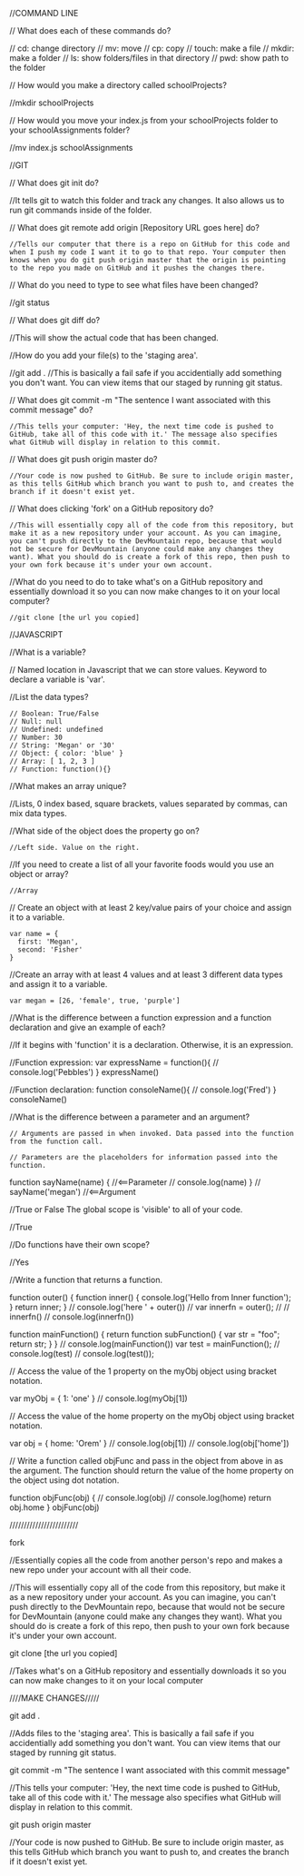 //COMMAND LINE

// What does each of these commands do?

// cd: change directory
// mv: move
// cp: copy 
// touch: make a file
// mkdir: make a folder 
// ls: show folders/files in that directory
// pwd: show path to the folder 



// How would you make a directory called schoolProjects?

  //mkdir schoolProjects
  


// How would you move your index.js from your schoolProjects folder to your schoolAssignments folder? 

  //mv index.js schoolAssignments


//GIT

// What does git init do?

  //It tells git to watch this folder and track any changes. It also allows us to run git commands inside of the folder.



// What does git remote add origin [Repository URL goes here] do?

    //Tells our computer that there is a repo on GitHub for this code and when I push my code I want it to go to that repo. Your computer then knows when you do git push origin master that the origin is pointing to the repo you made on GitHub and it pushes the changes there.




// What do you need to type to see what files have been changed?

  //git status




// What does git diff do?

  //This will show the actual code that has been changed. 




//How do you add your file(s) to the 'staging area'. 

  //git add .   //This is basically a fail safe if you accidentially add something you don't want. You can view items that our staged by running git status.




// What does git commit -m "The sentence I want associated with this commit message" do?

    //This tells your computer: 'Hey, the next time code is pushed to GitHub, take all of this code with it.' The message also specifies what GitHub will display in relation to this commit.




// What does git push origin master do?

    //Your code is now pushed to GitHub. Be sure to include origin master, as this tells GitHub which branch you want to push to, and creates the branch if it doesn't exist yet.



// What does clicking 'fork' on a GitHub repository do?

    //This will essentially copy all of the code from this repository, but make it as a new repository under your account. As you can imagine, you can't push directly to the DevMountain repo, because that would not be secure for DevMountain (anyone could make any changes they want). What you should do is create a fork of this repo, then push to your own fork because it's under your own account.


    
//What do you need to do to take what's on a GitHub repository and essentially download it so you can now make changes to it on your local computer?

    //git clone [the url you copied]
    
    
//JAVASCRIPT

//What is a variable?

  // Named location in Javascript that we can store values. Keyword to declare a variable is 'var'.



//List the data types?

    // Boolean: True/False 
    // Null: null
    // Undefined: undefined
    // Number: 30
    // String: 'Megan' or '30'
    // Object: { color: 'blue' }
    // Array: [ 1, 2, 3 ]
    // Function: function(){}



//What makes an array unique?

  //Lists, 0 index based, square brackets, values separated by commas, can mix data types.



//What side of the object does the property go on?

    //Left side. Value on the right. 


    
//If you need to create a list of all your favorite foods would you use an object or array?

    //Array



// Create an object with at least 2 key/value pairs of your choice and assign it to a variable.

    var name = {
      first: 'Megan',
      second: 'Fisher'
    }



//Create an array with at least 4 values and at least 3 different data types and assign it to a variable.

    var megan = [26, 'female', true, 'purple']
    


//What is the difference between a function expression and a function declaration and give an example of each?

  //If it begins with 'function' it is a declaration. Otherwise, it is an expression.
  

//Function expression:
var expressName = function(){ 
  // console.log('Pebbles') 
}
expressName()

//Function declaration: 
function consoleName(){ 
  // console.log('Fred')
} 
consoleName()


//What is the difference between a parameter and an argument?

    // Arguments are passed in when invoked. Data passed into the function from the function call.  

    // Parameters are the placeholders for information passed into the function. 

  function sayName(name) {  //<==Parameter
    // console.log(name)
  }
  // sayName('megan') //<==Argument


  
//True or False The global scope is 'visible' to all of your code. 

  //True


  
//Do functions have their own scope?

  //Yes



//Write a function that returns a function.


function outer() {
    function inner() {
        console.log('Hello from Inner function');
    }
    return inner;
}
// console.log('here ' + outer())
// var innerfn = outer();
// // innerfn()
// console.log(innerfn())


function mainFunction() {
      return function subFunction() {
            var str = "foo";
            return str;
      }
}
// console.log(mainFunction())
var test = mainFunction();
// console.log(test)
// console.log(test());


// Access the value of the 1 property on the myObj object using bracket notation. 

var myObj = {
  1: 'one'
}
// console.log(myObj[1]) 


// Access the value of the home property on the myObj object using bracket notation.

var obj = {
  home: 'Orem'
}
// console.log(obj[1])
// console.log(obj['home'])


// Write a function called objFunc and pass in the object from above in as the argument. The function should return the value of the home property on the object using dot notation.

function objFunc(obj) {
  // console.log(obj) 
  // console.log(home)
  return obj.home
}
objFunc(obj)



////////////////////////

fork 

//Essentially copies all the code from another person's repo and makes a new repo under your account with all their code.

//This will essentially copy all of the code from this repository, but make it as a new repository under your account. As you can imagine, you can't push directly to the DevMountain repo, because that would not be secure for DevMountain (anyone could make any changes they want). What you should do is create a fork of this repo, then push to your own fork because it's under your own account.



git clone [the url you copied]

//Takes what's on a GitHub repository and essentially downloads it so you can now make changes to it on your local computer


////MAKE CHANGES/////


git add .   

//Adds files to the 'staging area'. This is basically a fail safe if you accidentially add something you don't want. You can view items that our staged by running git status.


git commit -m "The sentence I want associated with this commit message" 

//This tells your computer: 'Hey, the next time code is pushed to GitHub, take all of this code with it.' The message also specifies what GitHub will display in relation to this commit.


git push origin master

//Your code is now pushed to GitHub. Be sure to include origin master, as this tells GitHub which branch you want to push to, and creates the branch if it doesn't exist yet.
